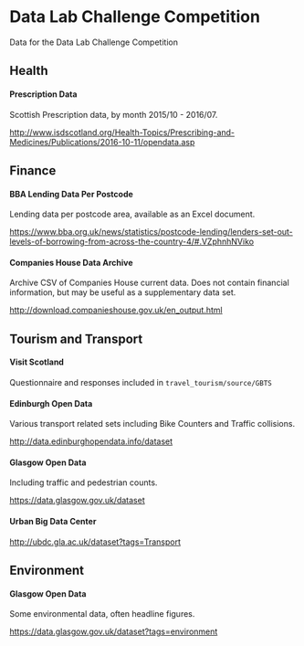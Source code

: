 # Data Lab Challenge Competition

Data for the Data Lab Challenge Competition

## Health

#### Prescription Data

Scottish Prescription data, by month 2015/10 - 2016/07.

http://www.isdscotland.org/Health-Topics/Prescribing-and-Medicines/Publications/2016-10-11/opendata.asp


## Finance

#### BBA Lending Data Per Postcode

Lending data per postcode area, available as an Excel document.

https://www.bba.org.uk/news/statistics/postcode-lending/lenders-set-out-levels-of-borrowing-from-across-the-country-4/#.VZphnhNViko


#### Companies House Data Archive

Archive CSV of Companies House current data. Does not contain financial information, but may be useful as a supplementary data set.

http://download.companieshouse.gov.uk/en_output.html

## Tourism and Transport

#### Visit Scotland

Questionnaire and responses included in `travel_tourism/source/GBTS`

#### Edinburgh Open Data

Various transport related sets including Bike Counters and Traffic collisions.

http://data.edinburghopendata.info/dataset

#### Glasgow Open Data

Including traffic and pedestrian counts.

https://data.glasgow.gov.uk/dataset

#### Urban Big Data Center

http://ubdc.gla.ac.uk/dataset?tags=Transport

## Environment

#### Glasgow Open Data

Some environmental data, often headline figures.

https://data.glasgow.gov.uk/dataset?tags=environment
